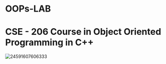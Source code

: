 # OOPs-LAB
# CSE - 206 Course in Object Oriented Programming in C++

![24591607606333](https://user-images.githubusercontent.com/88375748/133866521-c86c8f0e-ea2d-4537-9069-fa2e5f0eb159.png)
